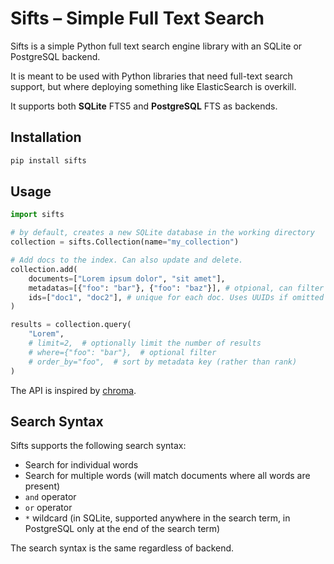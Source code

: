 # Sifts &ndash; Simple Full Text Search

Sifts is a simple Python full text search engine library with an SQLite or PostgreSQL backend.

It is meant to be used with Python libraries that need full-text search support, but where deploying something like ElasticSearch is overkill.

It supports both **SQLite** FTS5 and **PostgreSQL** FTS as backends.

## Installation

```bash
pip install sifts
```

## Usage

```python
import sifts

# by default, creates a new SQLite database in the working directory
collection = sifts.Collection(name="my_collection")

# Add docs to the index. Can also update and delete.
collection.add(
    documents=["Lorem ipsum dolor", "sit amet"],
    metadatas=[{"foo": "bar"}, {"foo": "baz"}], # otpional, can filter on these
    ids=["doc1", "doc2"], # unique for each doc. Uses UUIDs if omitted
)

results = collection.query(
    "Lorem",
    # limit=2,  # optionally limit the number of results
    # where={"foo": "bar"},  # optional filter
    # order_by="foo",  # sort by metadata key (rather than rank)
)
```

The API is inspired by [chroma](https://github.com/chroma-core/chroma).

## Search Syntax

Sifts supports the following search syntax:

- Search for individual words
- Search for multiple words (will match documents where all words are present)
- `and` operator
- `or` operator
- `*` wildcard (in SQLite, supported anywhere in the search term, in PostgreSQL only at the end of the search term)

The search syntax is the same regardless of backend.